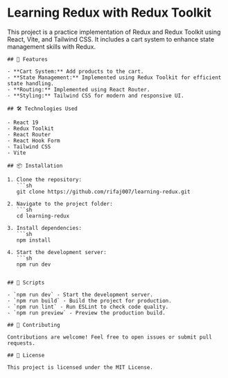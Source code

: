 # Learning Redux with Redux Toolkit

This project is a practice implementation of Redux and Redux Toolkit using React, Vite, and Tailwind CSS. It includes a cart system to enhance state management skills with Redux.

```
## 🚀 Features

- **Cart System:** Add products to the cart.
- **State Management:** Implemented using Redux Toolkit for efficient state handling.
- **Routing:** Implemented using React Router.
- **Styling:** Tailwind CSS for modern and responsive UI.

## 🛠️ Technologies Used

- React 19
- Redux Toolkit
- React Router
- React Hook Form
- Tailwind CSS
- Vite

## 📦 Installation

1. Clone the repository:
   ```sh
   git clone https://github.com/rifaj007/learning-redux.git

2. Navigate to the project folder:
   ```sh
   cd learning-redux

3. Install dependencies:
   ```sh
   npm install

4. Start the development server:
   ```sh
   npm run dev


## 📜 Scripts

- `npm run dev` - Start the development server.
- `npm run build` - Build the project for production.
- `npm run lint` - Run ESLint to check code quality.
- `npm run preview` - Preview the production build.

## 🤝 Contributing

Contributions are welcome! Feel free to open issues or submit pull requests.

## 📄 License

This project is licensed under the MIT License.


